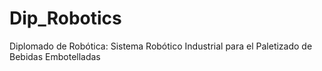 # Dip_Robotics
Diplomado de Robótica: Sistema Robótico Industrial para el Paletizado de Bebidas Embotelladas
